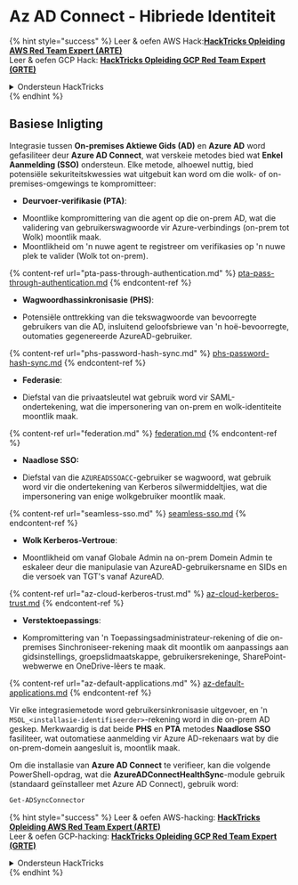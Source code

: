 # Az AD Connect - Hibriede Identiteit

{% hint style="success" %}
Leer & oefen AWS Hack:<img src="/.gitbook/assets/image.png" alt="" data-size="line">[**HackTricks Opleiding AWS Red Team Expert (ARTE)**](https://training.hacktricks.xyz/courses/arte)<img src="/.gitbook/assets/image.png" alt="" data-size="line">\
Leer & oefen GCP Hack: <img src="/.gitbook/assets/image (2).png" alt="" data-size="line">[**HackTricks Opleiding GCP Red Team Expert (GRTE)**<img src="/.gitbook/assets/image (2).png" alt="" data-size="line">](https://training.hacktricks.xyz/courses/grte)

<details>

<summary>Ondersteun HackTricks</summary>

* Controleer die [**inskrywingsplanne**](https://github.com/sponsors/carlospolop)!
* **Sluit aan by die** 💬 [**Discord-groep**](https://discord.gg/hRep4RUj7f) of die [**telegram-groep**](https://t.me/peass) of **volg** ons op **Twitter** 🐦 [**@hacktricks\_live**](https://twitter.com/hacktricks\_live)**.**
* **Deel hacktruuks deur PR's in te dien by die** [**HackTricks**](https://github.com/carlospolop/hacktricks) en [**HackTricks Cloud**](https://github.com/carlospolop/hacktricks-cloud) github-opslag.

</details>
{% endhint %}

## Basiese Inligting

Integrasie tussen **On-premises Aktiewe Gids (AD)** en **Azure AD** word gefasiliteer deur **Azure AD Connect**, wat verskeie metodes bied wat **Enkel Aanmelding (SSO)** ondersteun. Elke metode, alhoewel nuttig, bied potensiële sekuriteitskwessies wat uitgebuit kan word om die wolk- of on-premises-omgewings te kompromitteer:

* **Deurvoer-verifikasie (PTA)**:
- Moontlike kompromittering van die agent op die on-prem AD, wat die validering van gebruikerswagwoorde vir Azure-verbindings (on-prem tot Wolk) moontlik maak.
- Moontlikheid om 'n nuwe agent te registreer om verifikasies op 'n nuwe plek te valider (Wolk tot on-prem).

{% content-ref url="pta-pass-through-authentication.md" %}
[pta-pass-through-authentication.md](pta-pass-through-authentication.md)
{% endcontent-ref %}

* **Wagwoordhassinkronisasie (PHS)**:
- Potensiële onttrekking van die tekswagwoorde van bevoorregte gebruikers van die AD, insluitend geloofsbriewe van 'n hoë-bevoorregte, outomaties gegenereerde AzureAD-gebruiker.

{% content-ref url="phs-password-hash-sync.md" %}
[phs-password-hash-sync.md](phs-password-hash-sync.md)
{% endcontent-ref %}

* **Federasie**:
- Diefstal van die privaatsleutel wat gebruik word vir SAML-ondertekening, wat die impersonering van on-prem en wolk-identiteite moontlik maak.

{% content-ref url="federation.md" %}
[federation.md](federation.md)
{% endcontent-ref %}

* **Naadlose SSO:**
- Diefstal van die `AZUREADSSOACC`-gebruiker se wagwoord, wat gebruik word vir die ondertekening van Kerberos silwermiddeltjies, wat die impersonering van enige wolkgebruiker moontlik maak.

{% content-ref url="seamless-sso.md" %}
[seamless-sso.md](seamless-sso.md)
{% endcontent-ref %}

* **Wolk Kerberos-Vertroue**:
- Moontlikheid om vanaf Globale Admin na on-prem Domein Admin te eskaleer deur die manipulasie van AzureAD-gebruikersname en SIDs en die versoek van TGT's vanaf AzureAD.

{% content-ref url="az-cloud-kerberos-trust.md" %}
[az-cloud-kerberos-trust.md](az-cloud-kerberos-trust.md)
{% endcontent-ref %}

* **Verstektoepassings**:
- Kompromittering van 'n Toepassingsadministrateur-rekening of die on-premises Sinchroniseer-rekening maak dit moontlik om aanpassings aan gidsinstellings, groepslidmaatskappe, gebruikersrekeninge, SharePoint-webwerwe en OneDrive-lêers te maak.

{% content-ref url="az-default-applications.md" %}
[az-default-applications.md](az-default-applications.md)
{% endcontent-ref %}

Vir elke integrasiemetode word gebruikersinkronisasie uitgevoer, en 'n `MSOL_<installasie-identifiseerder>`-rekening word in die on-prem AD geskep. Merkwaardig is dat beide **PHS** en **PTA** metodes **Naadlose SSO** fasiliteer, wat outomatiese aanmelding vir Azure AD-rekenaars wat by die on-prem-domein aangesluit is, moontlik maak.

Om die installasie van **Azure AD Connect** te verifieer, kan die volgende PowerShell-opdrag, wat die **AzureADConnectHealthSync**-module gebruik (standaard geïnstalleer met Azure AD Connect), gebruik word:
```powershell
Get-ADSyncConnector
```
{% hint style="success" %}
Leer & oefen AWS-hacking: <img src="/.gitbook/assets/image.png" alt="" data-size="line">[**HackTricks Opleiding AWS Red Team Expert (ARTE)**](https://training.hacktricks.xyz/courses/arte)<img src="/.gitbook/assets/image.png" alt="" data-size="line">\
Leer & oefen GCP-hacking: <img src="/.gitbook/assets/image (2).png" alt="" data-size="line">[**HackTricks Opleiding GCP Red Team Expert (GRTE)**<img src="/.gitbook/assets/image (2).png" alt="" data-size="line">](https://training.hacktricks.xyz/courses/grte)

<details>

<summary>Ondersteun HackTricks</summary>

* Kontroleer die [**inskrywingsplanne**](https://github.com/sponsors/carlospolop)!
* **Sluit aan by die** 💬 [**Discord-groep**](https://discord.gg/hRep4RUj7f) of die [**telegram-groep**](https://t.me/peass) of **volg** ons op **Twitter** 🐦 [**@hacktricks\_live**](https://twitter.com/hacktricks\_live)**.**
* **Deel hacking-truuks deur PR's in te dien by die** [**HackTricks**](https://github.com/carlospolop/hacktricks) en [**HackTricks Cloud**](https://github.com/carlospolop/hacktricks-cloud) github-opslag.

</details>
{% endhint %}
